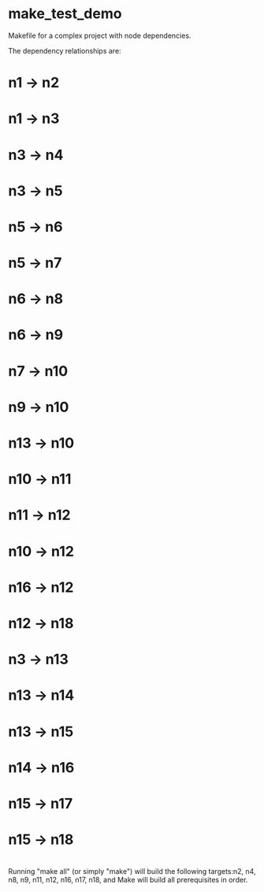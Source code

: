 # make_test_demo
Makefile for a complex project with node dependencies.

The dependency relationships are:

#   n1 → n2
#   n1 → n3
#   n3 → n4
#   n3 → n5
#   n5 → n6
#   n5 → n7
#   n6 → n8
#   n6 → n9
#   n7 → n10
#   n9 → n10
#   n13 → n10
#   n10 → n11
#   n11 → n12
#   n10 → n12
#   n16 → n12
#   n12 → n18 
#   n3 → n13
#   n13 → n14
#   n13 → n15
#   n14 → n16
#   n15 → n17
#   n15 → n18
#
Running "make all" (or simply "make") will build the following targets:n2, n4, n8, n9, n11, n12, n16, n17, n18, and Make will build all prerequisites in order.
